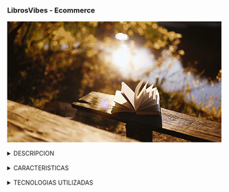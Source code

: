 ### LibrosVibes - Ecommerce

<img src ="./public/assets/img/libro.gif"><br>

<details>
<summary>DESCRIPCION</summary><br>
Este repositorio contiene el código fuente de LibrosVibes, una Single Page Application (SPA) diseñada para ofrecer una experiencia de compra de libros en línea. La plataforma permite a los usuarios explorar una variedad de libros, obtener detalles sobre cada uno y realizar compras de manera segura. También incluye la funcionalidad de administrador para añadir nuevos productos a la colección.
</details><br>

<details>
<summary>CARACTERISTICAS</summary><br>

<li> Exploración de Categorías: Los usuarios pueden explorar libros clasificados en categorías específicas como Terror, Fantasía, Romance y Novelas.

<li> Detalles del Producto: Información detallada sobre cada libro, incluyendo descripciones, precios y disponibilidad.

<li> Carrito de Compras: Permite a los usuarios agregar libros al carrito, revisar y gestionar su selección antes de realizar la compra.

<li> Proceso de Compra Seguro: Garantiza un proceso de compra fluido y seguro utilizando tecnologías modernas.

<li> Página de Checkout: Facilita un proceso de pago sencillo y seguro para completar las compras.

<li> Añadir Productos (Solo para Administradores): Funcionalidad para que los administradores añadan nuevos productos directamente desde la interfaz web.

</details><br>

<details>
<summary>TECNOLOGIAS UTILIZADAS</summary><br>

<li> HTML, CSS3: Para la estructura y estilo de la aplicación.
<li> Bootstrap: Facilita el diseño y la responsividad de la aplicación.
<li> JavaScript: Para la lógica de la aplicación y la manipulación del DOM.
<li> React (con Hooks y React Router Dom): Para la creación de la SPA y la gestión del enrutamiento.
<li> Firebase / Firestore: Para el almacenamiento de datos y la gestión de productos.
<li> Git / GitHub: Para el control de versiones y colaboración en el desarrollo.
<li> Netlify: Para el despliegue de la aplicación en línea.

</details>

